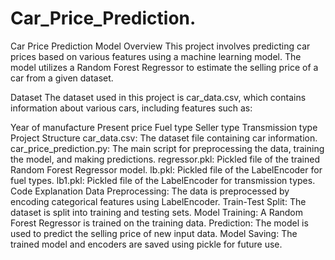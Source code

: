 # Car_Price_Prediction.
Car Price Prediction Model
Overview
This project involves predicting car prices based on various features using a machine learning model. The model utilizes a Random Forest Regressor to estimate the selling price of a car from a given dataset.

Dataset
The dataset used in this project is car_data.csv, which contains information about various cars, including features such as:

Year of manufacture
Present price
Fuel type
Seller type
Transmission type
Project Structure
car_data.csv: The dataset file containing car information.
car_price_prediction.py: The main script for preprocessing the data, training the model, and making predictions.
regressor.pkl: Pickled file of the trained Random Forest Regressor model.
lb.pkl: Pickled file of the LabelEncoder for fuel types.
lb1.pkl: Pickled file of the LabelEncoder for transmission types.
Code Explanation
Data Preprocessing: The data is preprocessed by encoding categorical features using LabelEncoder.
Train-Test Split: The dataset is split into training and testing sets.
Model Training: A Random Forest Regressor is trained on the training data.
Prediction: The model is used to predict the selling price of new input data.
Model Saving: The trained model and encoders are saved using pickle for future use.

